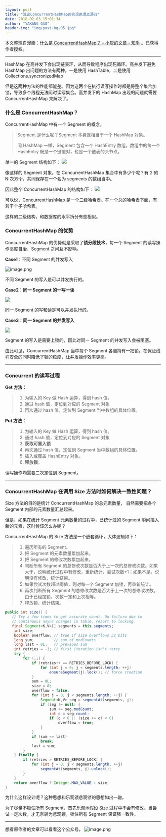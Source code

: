 ```yaml
---
layout: post
title: "浅谈ConcurrentHashMap的实现原理及源码"
date: 2018-02-03 15:01:34
author: "YAKANG GAO"
header-img: "img/post-bg-05.jpg"
---
```


本文整理自漫画：[什么是 ConcurrentHashMap？ - 小灰的文章 - 知乎](http://zhuanlan.zhihu.com/p/31614308) 。已获得作者授权。

---

HashMap 在高并发下会出现链表环，从而导致程序出现死循环。高并发下避免 HashMap 出问题的方法有两种。一是使用 HashTable，二是使用 Collections.syncronizedMap

但是这两种方法的性能都能差。因为这两个在执行读写操作时都是将整个集合加锁，导致多个线程无法同时读写集合。高并发下的 HashMap 出现的问题就需要 ConcurrentHashMap 来解决了。

### 什么是 ConcurrentHashMap？

ConcurrentHashMap 中有一个 Segment 的概念。

> Segment 是什么呢？Segment 本身就相当于一个 HashMap 对象。
>
> 同 HashMap 一样，Segment 包含一个 HashEntry 数组，数组中的每一个 HashEntry 既是一个键值对，也是一个链表的头节点。

单一的 Segment 结构如下：
![](http://upload-images.jianshu.io/upload_images/129905-a895ae92f7320615.png?imageMogr2/auto-orient/strip%7CimageView2/2/w/1240)

像这样的 Segment 对象，在 ConcurrentHashMap 集合中有多少个呢？有 2 的 N 次方个，共同保存在一个名为 segments 的数组当中。

因此整个 ConcurrentHashMap 的结构如下：
![](http://upload-images.jianshu.io/upload_images/129905-8cd1a52a31f8bd31.png?imageMogr2/auto-orient/strip%7CimageView2/2/w/1240)

可以说，ConcurrentHashMap 是一个二级哈希表。在一个总的哈希表下面，有若干个子哈希表。

这样的二级结构，和数据库的水平拆分有些相似。

### ConcurrentHashMap 的优势

ConcurrentHashMap 的优势就是采取了**锁分段技术**，每一个 Segment 的读写操作高度自治，Segment 之间互不影响。

**Case1**：不同 Segment 的并发写入

![image.png](http://upload-images.jianshu.io/upload_images/129905-b434c48337e9e79d.png?imageMogr2/auto-orient/strip%7CimageView2/2/w/1240)

不同 Segment 的写入是可以并发执行的。

**Case2：同一 Segment 的一写一读**

![](http://upload-images.jianshu.io/upload_images/129905-0c9fbc6a6a906eae.png?imageMogr2/auto-orient/strip%7CimageView2/2/w/1240)

同一 Segment 的写和读是可以并发执行的。

**Case3：同一 Segment 的并发写入**

![](http://upload-images.jianshu.io/upload_images/129905-a84149f6e60fcb25.png?imageMogr2/auto-orient/strip%7CimageView2/2/w/1240)

Segment 的写入是需要上锁的，因此对同一 Segment 的并发写入会被阻塞。

由此可见，ConcurrentHashMap 当中每个 Segment 各自持有一把锁。在保证线程安全的同时降低了锁的粒度，让并发操作效率更高。

---

### Concurrent 的读写过程

**Get 方法：**

> 1. 为输入的 Key 做 Hash 运算，得到 hash 值。
> 2. 通过 hash 值，定位到对应的 Segment 对象
> 3. 再次通过 hash 值，定位到 Segment 当中数组的具体位置。

**Put 方法：**

> 1. 为输入的 Key 做 Hash 运算，得到 hash 值。
> 2. 通过 hash 值，定位到对应的 Segment 对象
> 3. **获取可重入锁**
> 4. 再次通过 hash 值，定位到 Segment 当中数组的具体位置。
> 5. 插入或覆盖 HashEntry 对象。
> 6. **释放锁**。

读写操作均需要二次定位到 Segment。

---

### ConcurrentHashMap 在调用 Size 方法时如何解决一致性问题？

Size 方法的目的是统计 ConcurrentHashMap 的总元素数量， 自然需要把各个 Segment 内部的元素数量汇总起来。

但是，如果在统计 Segment 元素数量的过程中，已统计过的 Segment 瞬间插入新的元素，这时候该怎么办呢？

ConcurrentHashMap 的 Size 方法是一个嵌套循环，大体逻辑如下：

> 1. 遍历所有的 Segment。
> 2. 把 Segment 的元素数量累加起来。
> 3. 把 Segment 的修改次数累加起来。
> 4. 判断所有 Segment 的总修改次数是否大于上一次的总修改次数。如果大于，说明统计过程中有修改，重新统计，尝试次数+1；如果不是。说明没有修改，统计结束。
> 5. 如果尝试次数超过阈值，则对每一个 Segment 加锁，再重新统计。
> 6. 再次判断所有 Segment 的总修改次数是否大于上一次的总修改次数。由于已经加锁，次数一定和上次相等。
> 7. 释放锁，统计结束。

```java
public int size() {
   // Try a few times to get accurate count. On failure due to
   // continuous async changes in table, resort to locking.
   final Segment<K,V>[] segments = this.segments;
    int size;
    boolean overflow; // true if size overflows 32 bits
    long sum;         // sum of modCounts
    long last = 0L;   // previous sum
    int retries = -1; // first iteration isn't retry
    try {
        for (;;) {
            if (retries++ == RETRIES_BEFORE_LOCK) {
                for (int j = 0; j < segments.length; ++j)
                    ensureSegment(j).lock(); // force creation
            }
            sum = 0L;
            size = 0;
            overflow = false;
            for (int j = 0; j < segments.length; ++j) {
                Segment<K,V> seg = segmentAt(segments, j);
                if (seg != null) {
                    sum += seg.modCount;
                    int c = seg.count;
                    if (c < 0 || (size += c) < 0)
                        overflow = true;
                }
            }
            if (sum == last)
                break;
            last = sum;
        }
    } finally {
        if (retries > RETRIES_BEFORE_LOCK) {
            for (int j = 0; j < segments.length; ++j)
                segmentAt(segments, j).unlock();
        }
    }
    return overflow ? Integer.MAX_VALUE : size;
}
```

为什么这样设计呢？这种思想和乐观锁悲观锁的思想如出一辙。

为了尽量不锁住所有 Segment，首先乐观地假设 Size 过程中不会有修改。当尝试一定次数，才无奈转为悲观锁，锁住所有 Segment 保证强一致性。

---

想看原作者的文章可以看看这个公众号。
![image.png](http://upload-images.jianshu.io/upload_images/129905-71a363c788aa04ca.png?imageMogr2/auto-orient/strip%7CimageView2/2/w/1240)
